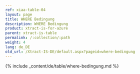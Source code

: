 ```yaml
---
ref: xiaa-table-04
layout: page
title: WHERE Bedingung
description: WHERE Bedingung
product: xtract-is-for-azure
parent: xtract-is-table
permalink: /:collection/:path
weight: 4
lang: de_DE
old_url: /Xtract-IS-DE/default.aspx?pageid=where-bedingung
---
```

{% include _content/de/table/where-bedingung.md  %}